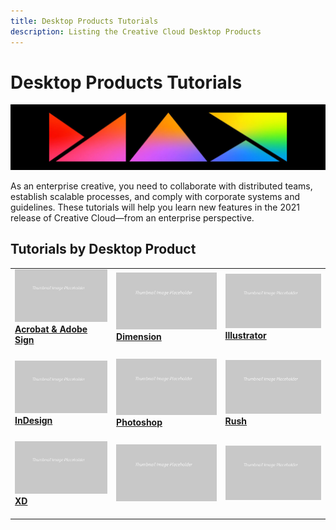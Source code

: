 ```yaml
---
title: Desktop Products Tutorials
description: Listing the Creative Cloud Desktop Products
---
```


# Desktop Products Tutorials

![Tutorial Hero Image](../assets/Products.jpg)

As an enterprise creative, you need to collaborate with distributed teams, establish scalable processes, and comply with corporate systems and guidelines. These tutorials will help you learn new features in the 2021 release of Creative Cloud—from an enterprise perspective. 

## Tutorials by Desktop Product

<table>
<tr>
 <td>
    <a href="acrobat-sign.md">
      <img alt="Acrobat & Adobe Sign" src="../assets//table_placeholder.png" />
    </a>
    <div>
    <a href="acrobat-sign.md"><strong>Acrobat & Adobe Sign</strong></a>
    </div>
    <br>
  </td>
  <td>
    <a href="dimension.md">
      <img alt="Dimension" src="../assets//table_placeholder.png" />
    </a>
    <div>
    <a href="dimension.md"><strong>Dimension</strong></a>
    </div>
    <br>
  </td>
  <td>
    <a href="illustrator.md">
      <img alt="Illustrator" src="../assets/table_placeholder.png" />
    </a>
    <div>
    <a href="illustrator.md"><strong>Illustrator</strong></a>
    </div>
    <br>
  </td>
</tr>
<tr>
 <td>
    <a href="indesign.md">
      <img alt="InDesign" src="../assets/table_placeholder.png" />
    </a>
    <div>
    <a href="indesign.md"><strong>InDesign</strong></a>
    </div>
    <br>
  </td>
  <td>
    <a href="photoshop.md">
      <img alt="Photoshop" src="../assets/table_placeholder.png" />
    </a>
    <div>
    <a href="photoshop.md"><strong>Photoshop</strong></a>
    </div>
    <br>
  </td>
  <td>
    <a href="rush.md">
      <img alt="Rush" src="../assets/table_placeholder.png" />
    </a>
    <div>
    <a href="rush.md"><strong>Rush</strong></a>
    </div>
    <br>
  </td>
</tr>
<tr>
 <td>
    <a href="xd.md">
      <img alt="XD" src="../assets/table_placeholder.png" />
    </a>
    <div>
    <a href="xd.md"><strong>XD</strong></a>
    </div>
    <br>
  </td>
  <td>
    <img alt="Spacer" src="../assets/table_placeholder.png" />
    <div>
    <br>
  </td>
  <td>
    <img alt="Spacer" src="../assets/table_placeholder.png" />
    <div>
    <br>
  </td>
</tr>
</table>